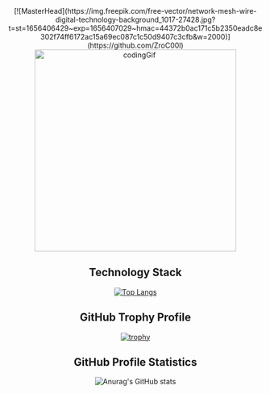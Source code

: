

<div align="center">
 [![MasterHead](https://img.freepik.com/free-vector/network-mesh-wire-digital-technology-background_1017-27428.jpg?t=st=1656406429~exp=1656407029~hmac=44372b0ac171c5b2350eadc8e302f74ff6172ac15a69ec087c1c50d9407c3cfb&w=2000)](https://github.com/ZroC00l)
 <img src="https://miro.medium.com/max/1360/0*7Q3yvSIv_t0ioJ-Z.gif" alt="codingGif" align="center" width="400"/>
 
 </div>



<div align="center">
 <div align="center"><h2 text-align="center">Technology Stack</h2></div>

[![Top Langs](https://github-readme-stats.vercel.app/api/top-langs/?username=ZroC00l&layout=compact)](https://github.com/anuraghazra/github-readme-stats)

</div>



<div align="center">                   
 <div align="center"><h2 text-align="center">GitHub Trophy Profile</h2></div>

[![trophy](https://github-profile-trophy.vercel.app/?username=ZroC00l&theme=onedark)](https://github.com/ryo-ma/github-profile-trophy)
</div>



<div align="center">
 <div align="center"><h2 text-align="center">GitHub Profile Statistics</h2></div>
 
![Anurag's GitHub stats](https://github-readme-stats.vercel.app/api?username=ZroC00l&show_icons=true&theme=radical)
</div>
